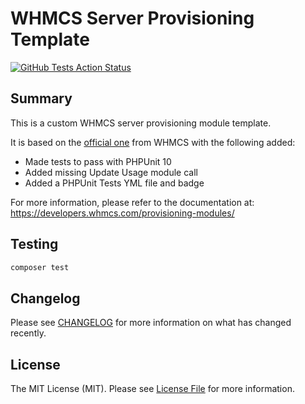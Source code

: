 # WHMCS Server Provisioning Template #

[![GitHub Tests Action Status](https://img.shields.io/github/actions/workflow/status/eugenevdm/whmcs-provisioning-template/run-tests.yml?branch=main&label=tests&style=flat-square)](https://github.com/eugenevdm/whmcs-provisioning-template/actions?query=workflow%3Arun-tests+branch%3Amain)

## Summary ##

This is a custom WHMCS server provisioning module template.

It is based on the [official one](https://github.com/WHMCS/sample-provisioning-module) from WHMCS with the following added:

- Made tests to pass with PHPUnit 10
- Added missing Update Usage module call 
- Added a PHPUnit Tests YML file and badge

For more information, please refer to the documentation at:
https://developers.whmcs.com/provisioning-modules/

## Testing

```bash
composer test
```

## Changelog

Please see [CHANGELOG](CHANGELOG.md) for more information on what has changed recently.

## License

The MIT License (MIT). Please see [License File](LICENSE.md) for more information.